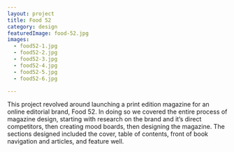 ```yaml
---
layout: project
title: Food 52
category: design
featuredImage: food-52.jpg
images:
  - food52-1.jpg
  - food52-2.jpg
  - food52-3.jpg
  - food52-4.jpg
  - food52-5.jpg
  - food52-6.jpg

---
```


This project revolved around launching a print edition magazine for an online editorial brand, Food 52. In doing so we covered the entire process of magazine design, starting with research on the brand and it’s direct competitors, then creating mood boards, then designing the magazine. The sections designed included the cover, table of contents, front of book navigation and articles, and feature well.
